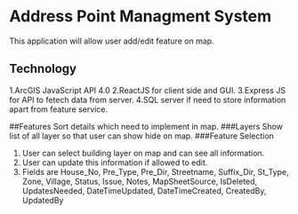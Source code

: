 # Address Point Managment System
This application will allow user add/edit feature on map.
## Technology
1.ArcGIS JavaScript API 4.0
2.ReactJS for client side and GUI.
3.Express JS for API to fetech data from server.
4.SQL server if need to store information apart from feature service.

##Features
Sort details which need to implement in map.
###Layers
Show list of all layer so that user can show hide on map.
###Feature Selection 
1. User can select building layer on map and can see all information.
2. User can update this information if allowed to edit.
3. Fields are House_No, Pre_Type, Pre_Dir, Streetname, Suffix_Dir, St_Type, Zone, Village, Status, Issue, Notes, MapSheetSource, IsDeleted, UpdatesNeeded, DateTimeUpdated, DateTimeCreated, CreatedBy, UpdatedBy
